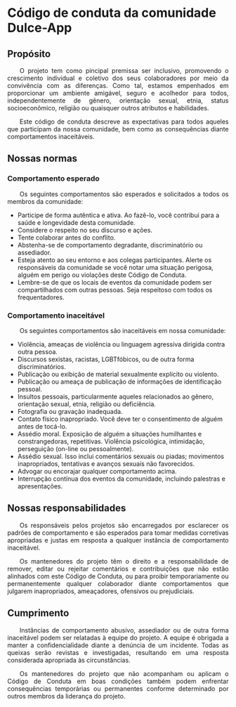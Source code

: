 # Código de conduta da comunidade Dulce-App

## Propósito
<p align="justify">&emsp;&emsp;O projeto tem como pincipal premissa ser inclusivo, promovendo o crescimento individual e coletivo dos seus colaboradores por meio da convivência com as diferenças. Como tal, estamos empenhados em proporcionar um ambiente amigável, seguro e acolhedor para todos, independentemente de gênero, orientação sexual, etnia, status socioeconômico, religião ou quaisquer outros atributos e habilidades.</p>


<p align="justify">&emsp;&emsp;Este código de conduta descreve as expectativas para todos aqueles que participam da nossa comunidade, bem como as consequências diante comportamentos inaceitáveis. </p>

## Nossas normas
### Comportamento esperado
<p align="justify">&emsp;&emsp;Os seguintes comportamentos são esperados e solicitados a todos os membros da comunidade:</p>

- Participe de forma autêntica e ativa. Ao fazê-lo, você contribui para a saúde e longevidade desta comunidade.
- Considere o respeito no seu discurso e ações.
- Tente colaborar antes do conflito.
- Abstenha-se de comportamento degradante, discriminatório ou assediador.
- Esteja atento ao seu entorno e aos colegas participantes. Alerte os responsáveis da comunidade se você notar uma situação perigosa, alguém em perigo ou violações deste Código de Conduta.
- Lembre-se de que os locais de eventos da comunidade podem ser compartilhados com outras pessoas. Seja respeitoso com todos os frequentadores.


### Comportamento inaceitável
<p align="justify">&emsp;&emsp;Os seguintes comportamentos são inaceitáveis em nossa comunidade:</p>

- Violência, ameaças de violência ou linguagem agressiva dirigida contra outra pessoa.
- Discursos sexistas, racistas, LGBTfóbicos, ou de outra forma discriminatórios.
- Publicação ou exibição de material sexualmente explícito ou violento.
- Publicação ou ameaça de publicação de informações de identificação pessoal.
- Insultos pessoais, particularmente aqueles relacionados ao gênero, orientação sexual, etnia, religião ou deficiência.
- Fotografia ou gravação inadequada.
- Contato físico inapropriado. Você deve ter o consentimento de alguém antes de tocá-lo.
- Assédio moral. Exposição de alguém a situações humilhantes e constrangedoras, repetitivas. Violência psicológica, intimidação, perseguição (on-line ou pessoalmente).
- Assédio sexual. Isso inclui comentários sexuais ou piadas; movimentos inapropriados, tentativas e avanços sexuais não favorecidos.
- Advogar ou encorajar qualquer comportamento acima.
- Interrupção contínua dos eventos da comunidade, incluindo palestras e apresentações.


## Nossas responsabilidades

<p align="justify">&emsp;&emsp;Os responsáveis pelos projetos são encarregados por esclarecer os padrões de
comportamento e são esperados para tomar medidas corretivas apropriadas e justas em
resposta a qualquer instância de comportamento inaceitável.</p>

<p align="justify">&emsp;&emsp;Os mantenedores do projeto têm o direito e a responsabilidade de remover, editar ou
rejeitar comentários e contribuições que não estão alinhados com este Código de Conduta, ou para proibir temporariamente ou permanentemente qualquer colaborador diante comportamentos que julgarem inapropriados, ameaçadores, ofensivos ou prejudiciais.</p>


## Cumprimento

<p align="justify">&emsp;&emsp;Instâncias de comportamento abusivo, assediador ou de outra forma inaceitável podem ser
relatadas à equipe do projeto. A equipe é obrigada a manter a confidencialidade diante a denúncia de um incidente. Todas as queixas serão revistas e investigadas, resultando em uma resposta considerada apropriada às circunstâncias.</p>

<p align="justify">&emsp;&emsp;Os mantenedores do projeto que não acompanham ou aplicam o Código de Conduta em boas condições também podem enfrentar consequências temporárias ou permanentes conforme determinado por outros membros da liderança do projeto.</p>